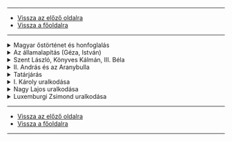 
---

- [Vissza az előző oldalra](../tortenelem.md)
- [Vissza a főoldalra](../../../../README.md)

---

<details>
    <summary>Magyar őstörténet és honfoglalás</summary>

---

## Magyar őstörténet: A kezdetektől a vándorlásig

A magyar őstörténetről rendelkezésre álló források viszonylag szűkösek, főként régészeti, nyelvi és néprajzi adatokra, valamint későbbi írott forrásokra (bizánci, arab, nyugati krónikák) támaszkodik a kutatás.

- Eredet: A legelfogadottabb elmélet szerint a magyarok ősei az Urál hegység környékéről származnak, ahol a finnugor nyelvközösség részét képezték. Az i.e. 3. évezred körül kezdődött a finnugor népek szétvándorlása, és az ugor nyelvközösségből (amelyből a magyar is származik) az i.e. 2. évezredben váltak ki a magyarok ősei.
- Vándorlás: A magyarok vándorlásuk során több földrajzi és kulturális állomáson keresztül jutottak el a Kárpát-medencébe. Ennek során kapcsolatba kerültek más népekkel, például iráni (szarmata) és török (türk) nyelvű népcsoportokkal, ami nyelvi és kulturális keveredéshez vezetett.
    - Magna Hungaria: Az Urál keleti oldalán, a Volga-Káma régióban található terület, amelyet Julianus barát a 13. században keleten rekedt magyarok lakóhelyeként azonosított.
    - Levédia: A 8. században a Don és a Dnyeper közötti területen éltek a magyarok a Kazár Birodalom fennhatósága alatt. Itt történt meg a hét törzs szövetségbe szerveződése, és valószínűleg ekkor csatlakozott hozzájuk a kabarok három törzse is.
    - Etelköz: A 9. század második felében a magyarok a Dnyeper és a Duna alsó folyása közötti területre, Etelközbe vándoroltak. Ez volt a közvetlen előzménye a Kárpát-medencei honfoglalásnak.

## A honfoglalás

A honfoglalás a magyar törzsek Kárpát-medencébe való betelepülését jelenti a 9. század végén. Nem egyetlen esemény, hanem egy több éves folyamat volt.

- Időpont: A honfoglalás általánosan elfogadott kezdő időpontja 895 körülre tehető, és a 907-es pozsonyi csatáig tartott, amely megerősítette a magyarok Kárpát-medencei jelenlétét.
- Előzmények és okok:
    - Külső nyomás: A besenyők támadásai Etelközben arra kényszerítették a magyarokat, hogy új hazát keressenek.
    - Belső lehetőségek: A Kárpát-medence kedvező természeti adottságokkal (legelők, folyók) rendelkezett, és politikailag is széttagolt volt, ami megkönnyítette az elfoglalását. A magyarok korábbi hadjárataik során már felderítették a területet.
- A honfoglalás folyamata:
    - Első hullám (895): Árpád vezetésével a magyar fősereg a Vereckei-hágón keresztül érkezett a Kárpát-medencébe, és a Felső-Tisza vidékét szállta meg.
    - Katonai események: A magyarok kihasználták a frank és morva birodalom közötti konfliktusokat, hol az egyik, hol a másik fél szövetségeseként léptek fel. A Fehér ló mondája egy krónikás hagyomány, amely a honfoglalás jogi megalapozását szimbolizálja.
    - Terjeszkedés: A honfoglalók fokozatosan terjeszkedtek a Dunántúl és a Kisalföld irányába. A helyi, főleg szláv lakosságot nem irtották ki, hanem beolvasztották, és a területeken kiépítették a gyepűrendszert a határvédelemre.
- Vezérek és törzsek: A honfoglalás kori magyar társadalom törzsi szervezetben élt. A hét törzs (Nyék, Megyer, Kürt-Gyarmat, Tarján, Jenő, Kér, Keszi) mellett a kabarok három törzse is csatlakozott hozzájuk. A törzsszövetség élén a fejedelem állt, kezdetben valószínűleg kettős fejedelemség (kende és gyula) működött, de Árpád idejében már egyeduralom jellemezte a vezetést. A legismertebb vezérek: Álmos, Árpád, Kurszán.

## A honfoglalás jelentősége

A honfoglalás a magyar történelem egyik legfontosabb eseménye, amelynek messzemenő következményei voltak:

- Végleges haza: A Kárpát-medence biztosította a magyarság számára a végleges letelepedés helyét.
- Államalapítás alapja: Megteremtette a későbbi magyar államiság politikai alapjait, amely I. István idejére fejlődött ki.
- Népességváltozás: A honfoglalók letelepedtek, fokozatosan áttértek a földművelő életmódra, és beolvasztották a Kárpát-medence korábbi lakosságát.
- Európai bekapcsolódás: A honfoglalással a magyarság aktív részesévé vált Európa történelmének és politikai életének, ami a későbbi kalandozások korához vezetett.

---

</details>

<details>
    <summary>Az államalapítás (Géza, István)</summary>

---

A magyar államalapítás nem egyetlen esemény, hanem egy hosszú folyamat volt, amelynek kulcsfigurái Géza fejedelem és fia, (Szent) István király voltak. A honfoglalás utáni évtizedekben a magyar törzsszövetség még laza és törzsi alapon szerveződött volt, a kalandozások pedig egyre kevésbé hoztak eredményt, sőt, veszélyeztették a magyarság létét. A fennmaradáshoz elengedhetetlenné vált egy nyugati típusú, keresztény állam létrehozása.
Géza fejedelem (uralkodott: 972-997) – Az előkészítő

Géza, Taksony fejedelem fia és Árpád vezér dédunokája, felismerte, hogy a magyarság jövője a keresztény Európához való csatlakozáson múlik. Uralkodása idején a kalandozások kora lezárult az 955-ös augsburgi vereség után, és a nyugati hatalmakkal való békés együttélés vált szükségessé.

- Nyugati orientáció és diplomácia:
    - 973-ban Géza követeket küldött a quedlinburgi birodalmi gyűlésre I. Ottó német-római császárhoz, ezzel jelezve a békés szándékot és a kereszténység felvétele iránti érdeklődést.
    - Ez a diplomáciai nyitás lehetővé tette nyugati térítő papok, misszionáriusok érkezését Magyarországra.
    - Fia, Vajk számára Gizella bajor hercegnő kezét kérte meg, ezzel is megerősítve a bajorokkal (és így a Német-római Birodalommal) való szövetséget és a nyugati kapcsolatokat.
- A kereszténység felvétele:
    - Géza maga is megkeresztelkedett (valószínűleg 975-ben), a keresztségben az István nevet kapta. Fia, Vajk már keresztényként született, vagy gyermekként keresztelték meg, és ő is az István nevet kapta (ezért is fordul elő egyes forrásokban, hogy Gézát is Istvánnak hívták).
    - Bár Géza hivatalosan felvette a kereszténységet, a források szerint továbbra is áldozott a pogány isteneknek is (Thietmar merseburgi püspök híres mondása: „elég gazdag vagyok ahhoz, hogy két istennek is áldozzak”). Ez a kettősség mutatja a régi hit és az új vallás közötti átmenet nehézségeit.
    - Megalapította a Pannonhalmi Bencés Apátságot (996), ami fontos központja lett a nyugati kereszténység terjesztésének és a latin írásbeliségnek. Létrejött a Veszprémi Püspökség is.
- Fejedelmi hatalom megszilárdítása: Géza megkezdte a törzsi szervezet felszámolását és a központosított fejedelmi hatalom kiépítését. Ez azonban nem volt teljes, a honfoglaló törzsek vezetői, a "nemzetségfők" (pl. Koppány) továbbra is jelentős hatalommal bírtak a saját területükön.
- Városok alapítása: Géza nevéhez köthető Esztergom és Székesfehérvár alapítása, amelyek később kulcsszerepet játszottak az államigazgatásban és az egyházszervezésben.

## I. (Szent) István király (uralkodott: 997/1000-1038) – Az államalapító

István, születési nevén Vajk, Géza fia és utóda volt. Az ő nevéhez fűződik a keresztény Magyar Királyság tényleges megalapítása és megszilárdítása.

- A hatalom megszerzése és a pogány ellenállás leverése:
    - Apja halála után, 997-ben lépett fejedelmi trónra, de az öröklési rend (primogenitúra) még nem volt egyértelmű.
    - Szembe kellett néznie a szeniorátus (a legidősebb férfi rokon örököl) elve alapján trónigénnyel fellépő Koppány somogyi törzsfővel.
    - Koppány legyőzése (997-998): István a német lovagok (Gizella hozományaként érkezett seregek) és a hűséges magyar törzsfők (pl. a Hont-Pázmány nemzetség) segítségével legyőzte Koppányt. Koppány felnégyeltetése és a testrészek országszerte történő kifüggesztése (Esztergom, Győr, Veszprém, Gyulafehérvár) egyértelmű üzenet volt a pogány restaurációt remélő törzsfőknek és a központi hatalom ellenállásának.
    - További ellenálló törzsfőket is levert, mint például az erdélyi Gyulát (anyai nagybátyját) 1003-ban, vagy a Temesközben uralkodó Ajtonyt. Ezzel az egész Kárpát-medencére kiterjesztette a központi hatalmat.

- A koronázás és a Királyság létrejötte:
    - Az ezredforduló környékén, valószínűleg 1000 karácsonyán vagy 1001. január 1-jén koronáztatta meg magát Esztergomban.
    - A koronát II. Szilveszter pápától kérte és kapta, ami a magyar állam függetlenségét és a nyugati keresztény egyházhoz való tartozását jelentette. Ezzel Magyarország szuverén államként lépett be az európai nemzetek sorába. A korona küldése egyben azt is jelezte, hogy az ország nem a Német-római Birodalom hűbérese, hanem közvetlenül a pápai fennhatóság alá tartozik – ez István okos diplomáciai lépése volt.

- Az egyházszervezet kiépítése:
    - Az államalapítás alapja a kereszténység szilárd megalapozása volt. István kiépítette az önálló magyar egyházszervezetet:
        - Létrehozott két érsekséget (Esztergom és Kalocsa) és nyolc püspökséget.
        - Kolostorokat alapított (bencések, apátságok), amelyek a kultúra, oktatás és hittérítés központjai lettek.
        - Törvényben írta elő, hogy minden tíz falu építsen templomot, és kötelezővé tette a vasárnapi misén való részvételt.

- Az államszervezet kiépítése:
    - Vármegyerendszer: Az országot vármegyékre osztotta, amelyek élére ispánokat nevezett ki. Az ispánok feladata volt a bíráskodás, az adószedés és a hadsereg vezetése. Ez a rendszer biztosította a központi hatalom kiterjesztését az egész országra.
    - Királyi birtokok: Az ország területének nagy része királyi birtokká vált, ami a királyi hatalom gazdasági alapját jelentette.
    - Törvényhozás: István két törvénykönyvet is kiadott, amelyek szabályozták az egyházi életet, a magántulajdont és a bűnözést. Ezek a törvények segítették a feudális társadalmi rend kialakulását és a közbiztonság megteremtését.
    - Külpolitika: Bár a nyugati orientáció dominált, István jó kapcsolatokat tartott fenn Bizánccal is. Visszaverte a Német-római Birodalom támadását (1030), ezzel is megerősítve az ország függetlenségét.

- Az utódlás kérdése: István a primogenitúra elve alapján fiát, Imre herceget szánta utódjául, és neki írta az Intelmeket, amelyben a keresztény uralkodás alapelveit fektette le. Imre herceg azonban fiatalon meghalt, ami súlyos trónutódlási válságot okozott István halála után.

## II. Az államalapítás jelentősége

- A magyar nép fennmaradása: Az államalapítás és a kereszténység felvétele biztosította a magyarság fennmaradását a Kárpát-medencében, és megakadályozta az asszimilációt vagy szétszóródást.
- Európai beilleszkedés: Magyarország szerves részévé vált a keresztény európai államrendszernek, felvéve annak kulturális, politikai és jogi vívmányait.
- Új társadalmi rend: A törzsi társadalom helyett egy feudális jellegű államszervezet jött létre, amely a királyi hatalmon és az egyházon alapult.
- Kulturális fejlődés: A kereszténység elterjedése és az egyházszervezet kiépülése fellendítette az írásbeliséget, az oktatást és az építészetet.

Géza és István munkája alapozta meg a középkori Magyar Királyság ezeréves történetét, és a magyar nemzeti identitás egyik legfontosabb sarokköve lett.

---

</details>

<details>
    <summary>Szent László, Könyves Kálmán, III. Béla</summary>

---

A Szent István által alapított keresztény magyar állam a 11-12. században olyan nagy formátumú uralkodóknak köszönhetően szilárdult meg és vált regionális nagyhatalommá, mint Szent László, Könyves Kálmán és III. Béla. Mindannyian jelentős mértékben hozzájárultak az ország belső rendjének megerősítéséhez, az egyház megszervezéséhez és a külpolitikai befolyás kiterjesztéséhez.

## I. (Szent) László (uralkodott: 1077-1095) – A lovagkirály

Szent László, I. Béla király fia, a magyar történelem egyik legkiemelkedőbb alakja. Uralkodása a belső rend és a stabilitás időszaka volt, melyben Magyarország megerősödött és fontos szereplővé vált a közép-európai térségben.

- Trónra lépése és a belső rend megszilárdítása:
    - Hosszú trónviszályt követően, melyet unokatestvére, Salamon király ellen vívott, 1077-ben lépett trónra.
    - Uralkodása alatt sikerült felszámolni a belviszályokat és stabilizálni az országot, helyreállítva a központi hatalmat.
    - Törvényhozás: László szigorú törvényeket hozott, melyek célja a rend fenntartása és a magántulajdon védelme volt. A hírhedt rendelkezése, miszerint már egy tyúk ellopásáért is halál járt, mutatja a korabeli súlyos bűnözés elleni drasztikus fellépést. Ezen törvények a kóborlókat is igyekeztek letelepíteni és a keresztény életmódra kényszeríteni.
    - Egyházpolitika: Erősítette az egyház szerepét, számos kolostort alapított, és az 1092-es szabolcsi zsinaton fontos egyházi és világi rendeleteket hoztak, például a templomba járás kötelezettségéről és a pogány szokások visszaszorításáról. Az ő idejében történt Szent István, Szent Imre és Szent Gellért szentté avatása (1083), ami az államalapítás és a kereszténység elfogadásának fontosságát hangsúlyozta.
- Külpolitika és terjeszkedés:
    - Sikeresen verte vissza a nomád kunok és besenyők támadásait az ország határainál.
    - Kiemelkedő külpolitikai sikere volt Horvátország megszerzése 1091-ben. Ezzel Magyarország kijutott az Adriai-tengerre, ami nagyban növelte gazdasági és stratégiai jelentőségét. Horvátország perszonálunióba került Magyarországgal, és a magyar királyok azóta is viselik Horvátország királyának címét.
    - Aktívan részt vett az invesztitúraharcban, VII. Gergely pápa támogatójaként lépett fel a német-római császárral szemben, ezzel is erősítve a magyar állam függetlenségét.
- Lovagkirályi imázs: A krónikák és a népmesék egyaránt a lovagi erények megtestesítőjeként ábrázolják Lászlót: igazságos, bátor és istenfélő uralkodó volt. Kultusza a későbbi évszázadokban is rendkívül erős maradt.

## I. (Könyves) Kálmán (uralkodott: 1095-1116) – A tudós király

Szent László unokaöccse, Könyves Kálmán nevéhez fűződik a középkori Magyarország további konszolidációja és terjeszkedése. Jelzőjét szokatlanul nagy műveltségéről kapta, ami abban a korban ritkaságnak számított a koronás fők között.

- Trónra lépése és a belpolitika:
    - László halála után, annak akarata ellenére, hogy Álmos herceg kövesse a trónon, Kálmán lett a király. Uralkodását végigkísérte a testvérével, Álmossal folytatott hatalmi harc. Kálmán többször is megbocsátott Álmosnak, végül azonban fiával, Bélával együtt megvakíttatta őket, hogy alkalmatlanná tegye őket az uralkodásra. Ez a kegyetlen lépés a trónutódlás biztosítását szolgálta.
    - Törvényhozás: Kálmán törvényei enyhébbek voltak Lászlóénál, ami arra utal, hogy a belső rend szilárdabbá vált. A leghíresebb és leggyakrabban idézett törvénye a "Boszorkányok pedig nincsenek" mondat, ami a babonás hiedelmekkel szembeni racionálisabb álláspontot tükrözi, bár a modern történetírás árnyaltabban ítéli meg ezt a rendelkezést. Enyhítette a lopás büntetéseit is. Fontos volt számára a magántulajdon védelme és a vándorlás korlátozása.
    - A királyi udvar jelentősége megnőtt, a latin nyelvű írásbeliség terjedt.
- Külpolitika és terjeszkedés:
    - Horvátország és Dalmácia megszerzése: Kálmán uralkodása alatt fejeződött be Horvátország teljes annektálása, és a tengerparti dalmát városok (pl. Zára, Spalato, Trogir) is a magyar koronához kerültek. Ezzel a Magyar Királyság a közép-európai régió egyik vezető tengeri hatalma lett.
    - Keresztes hadjáratok: Kálmán alatt vonult át az első keresztes hadjárat serege Magyarországon. Bölcsen kezelte a helyzetet, biztosította az átvonulást, de határozottan fellépett a fosztogató keresztesek ellen, megakadályozva ezzel a nagyobb károkat.
    - Külpolitikai kapcsolatokat épített ki Bizánccal, házassági szövetség révén (László lányát, Piroskát férjhez adta II. Ióannész bizánci császárhoz, Kálmán idején).
    - Keleten Halics ellen vezetett hadjáratokat.

## III. Béla (uralkodott: 1172-1196) – A bizánci udvarból hazatért reformátor

III. Béla uralkodása a középkori Magyar Királyság virágkorának tekinthető. Bizánci neveltetésének köszönhetően modernizációs törekvések jellemezték uralkodását, és az ország európai nagyhatalommá emelkedett.

- Trónra lépése és a belpolitika:
    - II. Géza király fia volt. Hosszú éveket töltött Bizáncban, ahol az uralkodó, I. Manuél bizánci császár utódjaként is szóba került. Ez a bizánci neveltetés mély nyomot hagyott benne, és modern államszervezési elveket hozott haza.
    - Hazatérése és trónra lépése után meg kellett küzdenie az ellenálló főurakkal, különösen anyjával, Eufrozinával és öccsével, Géza herceggel.
    - Államszervezeti reformok:
        - Létrehozta a királyi kancelláriát, ami az írásbeliség és a központi ügyintézés központja lett. Ennek köszönhetően megnőtt a kiadott oklevelek száma, és pontosabb képet kapunk a korabeli viszonyokról (pl. a királyi jövedelmekről szóló összeírás, ami a korabeli Európa egyik legpontosabb adata).
        - Fejlesztette a regálé jövedelmeket (királyi jogon szedett jövedelmek: bányabér, vám, pénzverési haszon, sójövedelem stb.), ami jelentősen növelte a királyi bevételeket, és európai szinten is az egyik leggazdagabb uralkodóvá tette.
        - Támogatta a városfejlődést és az idegen (német, vallon) telepesek betelepülését, akik adókat fizettek és hozzájárultak a gazdaság fellendüléséhez.
        - Uralkodása alatt keletkezett az első összefüggő magyar nyelvemlék, a Halotti beszéd és könyörgés, ami az írásbeliség fejlődését mutatja. Feltehetően ekkor készült a Gesta Hungarorum is Anonymus tollából.
    - Egyházpolitika: Támogatta az egyházat, kolostorokat alapított (főleg ciszterci rendiekét), és Szent László szentté avatásának kezdeményezője volt 1192-ben.
- Külpolitika és terjeszkedés:
    - Balkáni terjeszkedés: Kiterjesztette befolyását a Balkánra, elfoglalta Boszniát és Szerbiát, sőt, rövid időre Halicsot is. Ezáltal a Magyar Királyság valóban regionális nagyhatalommá vált.
    - Bizánci kapcsolatok: Kezdetben szoros kapcsolatot ápolt a Bizánci Birodalommal (hiszen ott nevelkedett), de I. Manuél halála után függetlenedett Bizánctól, és aktív, hódító politikát folytatott dél felé.
    - Házassági politikája: Házasságai (első felesége Châtillon Anna, második felesége Capet Margit, VII. Lajos francia király lánya) révén megerősítette a nyugati, különösen a francia kapcsolatokat.
    - Felkészült a harmadik keresztes hadjáratra, de halála megakadályozta ebben, így ezt a feladatot fiára, András hercegre hagyta.
- Uralkodásának eredménye: III. Béla idején a magyar állam virágzott gazdaságilag és politikailag is, és méltó helyet foglalt el a korabeli Európában.

Ezek az uralkodók, bár eltérő személyiséggel és módszerekkel, mindannyian kulcsszerepet játszottak abban, hogy a fiatal magyar állam szilárd alapokra helyezze magát, és felkészüljön a további fejlődésre.

---

</details>

<details>
    <summary>II. András és az Aranybulla</summary>

---

II. András uralkodása (1205-1235) a magyar történelem egyik legvitatottabb és leginkább átalakuló korszaka, melynek kiemelkedő eseménye az Aranybulla kiadása volt. III. Béla gazdag és erős államát örökölte, de politikája jelentős változásokat hozott, melyek hosszú távon formálták a magyar társadalmat és államszervezetet.

## II. András (uralkodott: 1205-1235) – A "Jeruzsálemi" király

II. András III. Béla másodszülött fia volt, aki testvérével, Imrével szemben már hercegként is a hatalomra tört. Uralkodását jellemzi a nagyvonalú birtokadományozás, a külföldi (főként német és meráni) befolyás megnövekedése, valamint a kincstár folyamatosan romló helyzete.

- Uralkodói felfogása és gazdaságpolitikája:
    - András nevéhez fűződik az „új intézmények” (novae institutiones) politikája. Ez a királyi birtokok nagymértékű adományozását jelentette, nemcsak a főpapoknak és főuraknak, hanem a királyi szervienseknek (középnemesség) is. Célja az volt, hogy a királyi jövedelmeket ne a földbirtokból, hanem a regálé jövedelmekből (vámok, bányabér, pénzverési haszon, sómonopólium stb.) szedje be.
    - Ez a politika azonban visszájára sült el. A hatalmas birtokadományok miatt csökkent a királyi földvagyon, a regálé jövedelmeket pedig gyakran bérbe adta idegeneknek (pl. zsidóknak és izmaelitáknak), akik nem a királyi, hanem a saját érdekeik szerint működtették azokat, ami további elégedetlenséget szült.
    - A birtokadományozás főként külföldi kedvezményezettek javára történt, különösen első felesége, Meráni Gertrúd rokonai és kísérete részesültek benne. Ez a "német uralom" érzése fokozta a hazai főurak és a nemesség ellenállását.
- Belpolitikai válságok és a királynégyilkos merénylet:
    - A gazdasági és politikai elégedetlenség hamar súlyos válsághoz vezetett. A királyné, Gertrúd hatalmas befolyása, a külföldiek előretörése és a "szolgák szolgáinak" (azaz a királyi szerviensek) kiváltságainak csorbítása egyre nagyobb ellenállást váltott ki.
    - A feszültség 1213-ban a pilisi merényletben csúcsosodott ki, ahol Gertrúdot magyar főurak meggyilkolták. Ez az esemény mélyen belevésődött a magyar emlékezetbe (Bánk bán története).
- Külpolitika:
    - András komolyan vette apja, III. Béla keresztes hadjáratra vonatkozó fogadalmát. 1217-ben ő maga is elindult az ötödik keresztes hadjáratra a Szentföldre (innen ered a "Jeruzsálemi" mellékneve), ami hatalmas költségekkel járt és nem hozott számottevő eredményt.
    - A hadjárat további kimerítette az ország kincstárát, és távolléte alatt a belpolitikai feszültségek tovább éleződtek.
    - Balkáni terjeszkedési politikát folytatott, a Halics feletti befolyásért többször is harcolt.

## Az Aranybulla (1222)

Az Aranybulla II. András uralkodásának egyik legfontosabb dokumentuma, melyet a belső politikai és gazdasági válság, valamint a nemesség növekvő elégedetlensége miatt volt kénytelen kiadni.

- Kiadásának oka és körülményei:
    - Időpont: 1222. április 24-én adták ki Székesfehérváron, Szent György napján.
    - A királyi szerviensek (a nemesség magja) és a főurak is elégedetlenek voltak a király politikájával. A szerviensek, akik a királyt szolgálták katonai és egyéb módon, nehezményezték, hogy a birtokadományozásokkal a királyi földek és jövedelmek csökkennek, ami az ő megélhetésüket is fenyegette. Emellett a külföldiek előretörése és a visszaélések is zavarták őket.
    - A korábbi történeti felfogás szerint egy "palotaforradalom" vagy erős kényszer hatására adta ki a király, de a legújabb kutatások árnyaltabb képet festenek: valószínűleg II. András maga is felismerte a reformok szükségességét a központi hatalom fenntartása érdekében, és kompromisszumra törekedett a nemességgel.

- Fontosabb rendelkezései: Az Aranybulla 31 cikkelyből állt, és számos, a magyar jogfejlődés szempontjából alapvető jelentőségű pontot tartalmazott:
    - A nemesi jogok megerősítése:
        - Adómentesség: A nemesek nem fizetnek adót. Ez az adómentesség évszázadokra a nemesi kiváltságok alapja lett.
        - Személyes szabadság: A nemesek személyükben és vagyonukban szabadok, csak törvényes bírói ítélettel lehet őket letartóztatni vagy vagyonukat elkobozni.
        - Öröklési jog: A nemesek birtokai fiágon öröklődnek. Ha nincs fiúörökös, a birtok a leányági rokonokra vagy a nemzetségre száll, de végső soron a királyra (háramlási jog).
        - Kötelesség a hadviselésben: A nemesek csak az ország védelmében kötelesek hadba vonulni, a királyi hadjáratokban (külföldön) csak saját költségükön. A banderiumok (saját csapatok) élén történő hadba vonulás alapja.
    - A királyi hatalom korlátozása:
        - Birtokadományozás korlátozása: A király nem adományozhatja el a királyi birtokokat a mértéktelenül. (Bár ez a pont a gyakorlatban nem volt mindig hatékony.)
        - Idegenek hivatalviselésének tiltása: Tilos idegeneknek birtokot szerezni és méltóságot viselni az országban. Ez a meráni befolyás visszaszorítását célozta.
        - Egy hivatal viselésének korlátozása: Senki sem viselhet több méltóságot egyszerre.
            A nádor szerepének megerősítése: A nádor a királyi jogszolgáltatás fő képviselője, ítélkezési jogköre kiterjedt.
    - Az ellenállási záradék (ius resistendi): Ez a legkiemelkedőbb és legvitatottabb pontja az Aranybullának. Kimondta, hogy ha a király vagy utódai megszegik az Aranybullában foglaltakat, a nemeseknek joguk van ellenállni és szembeszállni a királlyal a hűtlenség bűnének elkövetése nélkül. Ez példátlan volt a korabeli Európában, és a rendi alkotmányosság egyik alappillére lett. (Ezt a záradékot az 1687-es pozsonyi országgyűlésen, a Habsburg-uralom megszilárdulásakor törölték el.)

- Jelentősége és hatása:
    - A rendi állam alapja: Az Aranybulla lefektette a magyar rendi társadalom és a rendi alkotmányosság alapjait. A nemesség jogai és kiváltságai törvénybe rögzültek, és ez a dokumentum lett a rendi jogok védelmének hivatkozási alapja évszázadokon át.
    - A királyi hatalom korlátozása: Első alkalommal korlátozták írásban a királyi hatalmat. Bár András nem mindig tartotta be, és később meg is újította, de a jogi alapja megvolt a királyi önkény visszaszorításának.
    - A nemesség differenciálódása: Az Aranybulla a királyi szervienseket – akik a királyi birtokokon éltek és közvetlenül a király szolgálatában álltak – emelte ki, és jogilag azonosította őket a főnemességgel. Ezzel megszületett a "nemesség", mint egységes jogállású réteg, amely később a köznemesség és a főnemesség elkülönüléséhez vezetett.
    - Európai összehasonlítás: Gyakran hasonlítják az angol Magna Chartához (1215), bár az Aranybulla helyzete eltérő volt. A Magna Charta szélesebb társadalmi rétegek érdekeit is védte, míg az Aranybulla alapvetően a nemesség kiváltságait rögzítette. Azonban mindkettő a királyi hatalom korlátozásának és a rendi jogok biztosításának fontos lépcsőfoka volt.
    - Utóélete: Az Aranybullát többször megújították (pl. IV. Béla 1267-ben, I. Nagy Lajos 1351-ben, amikor az ősiség törvényét is beiktatták), és az a magyar jogrendszer, valamint a történeti alkotmány szerves részévé vált egészen a modern korig.

II. András uralkodása, a sok kritika ellenére, alapvetően átformálta a magyar államot. Az Aranybulla egy olyan dokumentum, amely a korábbi királyi hatalomra épülő rendszer helyett egy rendi állam alapjait teremtette meg, amelyben a nemesség egyre nagyobb szerepet kapott a politikában és a jogban. Ezzel egy új korszak kezdődött a középkori Magyar Királyság történetében.

---

</details>

<details>
    <summary>Tatárjárás</summary>

---

A tatárjárás (pontosabban: mongol hódítás) Magyarország történetének egyik legsúlyosabb tragédiája volt, amely 1241-1242-ben pusztított az országban. Jelentős emberveszteséggel járt, hatalmas anyagi károkat okozott, és alapjaiban változtatta meg az ország fejlődésének irányát.

## Előzmények és a tatár veszély

A tatárjárás idején IV. Béla (II. András fia) ült a magyar trónon (uralkodott: 1235-1270). Béla apja, II. András politikájával (birtokadományozások) szembefordulva, a királyi hatalom megerősítésére törekedett, visszavette az eladományozott birtokokat, amivel maga ellen fordította a nemességet és a főurakat.

A mongol birodalom a 13. század elején alakult ki Dzsingisz kán vezetésével, és hatalmas területeket hódított meg Ázsiában. Dzsingisz kán halála után a birodalom utódai folytatták a terjeszkedést. A nyugati hadjárat főparancsnoka Batu kán volt, Dzsingisz kán unokája.

- Julianus barát jelentései: A tatár veszélyről már az 1230-as években érkeztek hírek Magyarországra Julianus barát missziós útjai révén. Ő találkozott a keleten maradt magyarokkal (Magna Hungaria), és tőlük értesült a mongolok pusztító erejéről és nyugat felé tartó előrenyomulásukról.
- A kunok befogadása (1239): Kötöny kun fejedelem vezetésével nagy tömegű kun népesség kért bebocsátást Magyarországra a mongolok elől menekülve. IV. Béla befogadta őket, abban reménykedve, hogy harcosaikkal megerősítheti a királyi haderőt. Azonban a nomád kunok és a letelepült magyar lakosság között feszültség alakult ki a legelők és a termények miatt. Ez az ellentét a tatárjárás idején kulcsszerepet játszott.
- Felkészületlenség: Bár a király tudott a veszélyről, az ország felkészültsége elégtelen volt.
    - A birtokvisszavételi politika miatt a nemesség és a főurak elégedetlenek voltak, és vonakodtak segíteni a királynak.
    - A végvárak kiépítése elmaradt, az ország védelme gyenge lábakon állt.
    - A Kunok iránti bizalmatlanság (és az a hamis vád, hogy a mongolok kémjei) súlyos következményekkel járt.

## A tatárjárás eseményei (1241-1242)

A mongol hadjárat Magyarország ellen egy jól kidolgozott, több irányú támadás volt.

- 1241. március: Batu kán főereje a Vereckei-hágón keresztül tört be az országba, a Kadan vezette másik sereg Erdélyen keresztül nyomult előre, a harmadik sereg pedig Lengyelország felől (itt a liegnitzi csatában győztek a lengyel-német sereg felett).
- Kötöny meggyilkolása: A tatárok betörésének hírére Pesten felbőszült tömeg meggyilkolta Kötöny kun fejedelmet és kíséretét, ami a kunok kivonulásához vezetett az országból. Ezzel IV. Béla egy fontos harcos erőtől esett el, és a kunok kivonulása pusztítással járt az ország déli részein.
- Muhi csata (1241. április 11.):
    - A döntő összecsapásra a Sajó folyó melletti Muhi pusztán került sor. A magyar sereg rendezetlen volt, a király és a főurak közötti feszültség érezhető volt.
    - A tatárok színlelt visszavonulással tőrbe csalták a magyarokat, majd éjjel átkeltek a Sajón és bekerítették a magyar tábort.
    - A magyar sereg, a király és öccse, Kálmán herceg vezetésével, súlyos vereséget szenvedett. Kálmán herceg halálos sebet kapott, és a sereg nagy része odaveszett. IV. Béla alig tudott elmenekülni a csatából.
- A pusztítás: A muhi vereség után a tatárok szinte akadálytalanul pusztították az országot. Falvakat, városokat égettek fel, a lakosságot lemészárolták vagy elhurcolták. A Dunántúlra is átkeltek a befagyott Dunán, és egészen Horvátországig üldözték IV. Bélát. A déli, Alföldi és erdélyi területek szenvedték el a legnagyobb károkat.
- A tatárok visszavonulása (1242 tavasz): A mongolok váratlanul, 1242 tavaszán kivonultak az országból. Ennek legelfogadottabb oka Ögödej nagykán halála volt, ami miatt Batu kánnak vissza kellett térnie Mongóliába a kánválasztásra. Emellett a magyarok ellenállása, a hideg és csapadékos tél, valamint a sztyeppei lovak számára kedvezőtlen, mocsaras viszonyok is szerepet játszhattak a döntésben.

## A tatárjárás következményei

A tatárjárás katasztrofális hatással volt Magyarországra, de egyúttal a megújulás és megerősödés katalizátora is lett.

- Nagyfokú demográfiai és anyagi pusztulás:
    - Emberveszteség: Az ország lakosságának 20-50%-a elpusztult vagy elhurcolták. Ez a középkori Európa egyik legnagyobb demográfiai katasztrófája volt.
    - Gazdasági pusztítás: Felégetett falvak, lerombolt városok, elpusztított termőföldek, eltűnt állatállomány jellemezte az országot. A gazdaság hosszú időre megbénult.
- IV. Béla politikájának megváltozása – a "második honalapító":
    - A király felismerte, hogy a központi hatalom kizárólagos erősítése helyett a társadalmi rétegek (nemesség, egyház, városok) támogatására is szüksége van.
    - Várhálózat kiépítése: A legfontosabb tanulság a kővárak hiánya volt. Béla hatalmas erőfeszítéseket tett a várak építésére. Ennek ösztönzésére a kővárat építő nemeseknek és egyházi intézményeknek birtokokat adományozott, vagy engedélyezte számukra az adományok megtartását.
    - Német és egyéb hospesek (vendégtelepesek) betelepítése: Az emberveszteség pótlására és a gazdaság fellendítésére IV. Béla nagy számban hívott be külföldi telepeseket (főleg németeket), akik kiváltságokat kaptak. Ez hozzájárult az ország etnikai és kulturális sokszínűségéhez.
    - Városfejlődés ösztönzése: Számos települést emelt városi rangra, és a városoknak falépítési jogot, valamint szélesebb jogi és gazdasági kiváltságokat adott. A városok a védelem, a kereskedelem és a királyi jövedelmek fontos központjai lettek.
    - Békülés a nemességgel: Felhagyott a birtokvisszavételi politikával, sőt, új adományokkal is igyekezett maga mellé állítani a bárókat és a nemességet.
    - Megyei önkormányzat erősödése: A nemesség a vármegyei önkormányzatokban egyre nagyobb szerepet kapott, a szolgabírák megválasztása által. Ez a rendi államfejlődés újabb lépcsőfoka volt.
- Külpolitika: Béla a tatárjárás után is felkészült egy esetleges újabb támadásra, és ennek jegyében igyekezett európai szövetségeseket szerezni. Házassági politikájával is erősítette a dinasztikus kapcsolatokat.

A tatárjárás súlyos trauma volt, de IV. Béla rendkívüli erőfeszítéseinek köszönhetően az ország újjáépült, megerősödött, és a feudális államszervezet új alapokra került. Ezért is nevezik IV. Bélát a "második honalapítónak". Az Aranybulla és a tatárjárás együttesen formálták meg a középkori Magyar Királyság karakterét.

---

</details>

<details>
    <summary>I. Károly uralkodása</summary>

---

I. Károly (Károly Róbert) uralkodása (1308-1342) az Árpád-ház kihalása (1301) utáni anarchikus, ún. interregnum időszakát zárta le, és egy új, virágzó korszakot nyitott a Magyar Királyság történetében. Károly Róbert alapozta meg az Anjou-ház uralmát Magyarországon, és az ő gazdasági, politikai reformjainak köszönhetően az ország Közép-Kelet-Európa egyik vezető hatalmává vált.

## Az Anjou-ház trónra jutása és a konszolidáció (1301-1321)

Az Árpád-ház kihalása után súlyos trónviszályok és belháborúk robbantak ki. Az országot nagyrészt hatalmas, önállósodott tartományurak, ún. oligarchák vagy "kiskirályok" uralták (pl. Csák Máté, Aba Amadé, Kán László, Subicsok), akik a királyi hatalmat meggyengítették.

- Trónigénye és a küzdelem a hatalomért: Károly Róbert anyai ágon volt az Árpád-ház leszármazottja (V. István dédunokája). Már 1300-ban megérkezett Magyarországra, de a trónért vívott harc hosszú és nehéz volt. Többször is megkoronázták, de a koronázás szabályai (Székesfehérvár, Szent Korona, esztergomi érsek általi koronázás) csak 1310-re teljesültek, amikor érvényesen és törvényesen is Magyarország királyává koronázták.
- A tartományurak legyőzése: Károly Róbert uralkodásának első évtizede a tartományurak elleni harccal telt. Katonai erővel (banderiális hadsereg – lásd később) és ügyes diplomáciával, a hozzá hű nemesség és a megerősödni vágyó városok támogatásával fokozatosan megtörte az oligarchák hatalmát.
    - A legfontosabb győzelmek egyike az 1312-es rozgonyi csata, ahol az Aba Amadé vezette sereget győzte le, Kassai polgárok segítségével.
    - A legnagyobb ellenfele, Csák Máté "csak" a halála (1321) után váltotta ki a teljes konszolidációt, de már előtte is jelentősen visszaszorult a befolyása.
- Központosított hatalom kiépítése: A tartományurak leverése után Károly Róbert kiépítette a központosított királyi hatalmat.
    - A régi, lázadó főnemesség helyére új arisztokráciát emelt, akik hűségesen szolgálták őt (pl. Lackfiak, Garaiak, Nekcseiek, Szécsényiek). Ezek a családok honorbirtokokat kaptak, azaz hivatalként használták a királyi birtokokat és jövedelmeket, de ezeket a király visszavehette, ha a tisztség megszűnt.
    - A királyi várakat visszavette és megbízható familiárisaira bízta, akik személyesen is a királyhoz kötődtek.

## Gazdasági reformok – Az ország talpra állítása

Károly Róbert felismerte, hogy egy erős királyi hatalom alapja a stabil és virágzó gazdaság. Tárnokmestere, Nekcsei Demeter segítségével dolgozta ki és vezette be gazdasági reformjait, amelyek alapjaiban változtatták meg az ország pénzügyeit.

- Regálé jövedelmek:
    - Bányaregálé és urbura: A középkori Magyarország a világ aranytermelésének mintegy harmadát, Európa ezüsttermelésének jelentős részét adta. Károly Róbert ösztönözte a bányászatot. A földesurak, akiknek birtokán bányát nyitottak, a kitermelt nemesfém után járó bányabér (urbura) egyharmadát megtarthatták maguknak, így érdekeltté váltak a bányanyitásban. A fennmaradó rész a királyi kincstárt illette.
    - Kincstári monopólium a nemesfémekre: A királyi kincstár monopóliumot gyakorolt a nemesfémek felvásárlására és kivitelére. A bányászoknak a kitermelt aranyat és ezüstöt a királyi kamaráknál (pénzverdéknél) kellett leadniuk, és ezüstpénzt kaptak érte.
    - Értékálló pénz bevezetése – a forint: A pénzrontás helyett (ami korábban a kamara haszna volt) Károly Róbert értékálló aranypénzt, a forintot (florenus) vezette be 1325-ben. Ez a firenzei aranyforintra alapult, és gyorsan elfogadott fizetőeszközzé vált Európában, stabilizálva a magyar gazdaságot. A váltópénz az ezüst dénár maradt.
    - Kamarahaszna helyetti kapuadó: A pénzrontásból kieső jövedelem pótlására bevezette az első országos jobbágyadót, a kapuadót (1336). Ezt minden olyan jobbágytelek után kellett fizetni, amelynek kapuján egy szénával megrakott szekér befért. Ez új, stabil bevételi forrást biztosított a királynak.
    - Harmincadvám: A külkereskedelmi forgalmat vámolta meg. A harmincadvám az áru értékének 3,33%-a volt, és a határátkelőhelyeken szedték be. Ezzel nemcsak bevételre tett szert, hanem ellenőrizni is tudta a forgalmat.
- Városfejlődés és kereskedelem: Támogatta a városok fejlődését, amelyek gazdasági központokká váltak. Az egységes, értékálló pénz és a biztonságosabb belső rend ösztönözte a kereskedelmet.

## Külpolitika – Regionális nagyhatalmi státusz

Károly Róbert aktív és sikeres külpolitikát folytatott, amelynek célja a Magyar Királyság nemzetközi tekintélyének helyreállítása és befolyásának növelése volt.

- Dinasztikus politika: Házasságaival (első felesége Mária, a lengyel király lánya, második felesége Erzsébet, a lengyel király unokahúga) és gyermekeinek házasságaival szövetségi rendszert épített ki.
- Visegrádi királytalálkozó (1335): Ez a találkozó III. Kázmér lengyel királlyal és Luxemburgi János cseh királlyal Közép-Európa egyik legfontosabb diplomáciai eseménye volt. Célja a bécsi árumegállító jog (amely hátrányosan érintette a magyar és cseh kereskedőket) megkerülése volt, új kereskedelmi útvonalak kijelölésével (pl. Krakkó-Buda-Bécs helyett Krakkó-Kassa-Buda). Ezen kívül megállapodás született a lengyel trónöröklésről is: Kázmér gyermektelensége esetén Károly Róbert fia, Lajos örökli a lengyel trónt. Ez a megállapodás alapozta meg a későbbi magyar-lengyel perszonáluniókat.
- Nápolyi örökösödés: Rendezte a nápolyi Anjou-házzal való örökösödési vitát. Kisebbik fiát, András herceget eljegyezte Johanna nápolyi királynővel, a nápolyi trón örökösével. Ez a lépés jelentős befolyást biztosított Magyarországnak Itáliában, bár később, Nagy Lajos idején súlyos konfliktusokhoz vezetett.
- Balkáni politika: Megerősítette a magyar befolyást a Balkánon, és sikeresen harcolt a délvidéki tartományurak ellen.
- Lovagi kultúra: A bizánci udvarból hazatérve, Károly Róbert modern lovagi udvart tartott fenn Visegrádon, ami kulturális központtá vált. Az udvari életet a lovagi ideálok és a lovagi tornák jellemezték.

## Zách Felicián merénylete (1330)

Károly Róbert uralma nem volt teljesen zökkenőmentes. A tartományurak egykori hívei és a régi nemesség egy része nehezen fogadta el a központi hatalom erősödését. Ennek egyik drámai megnyilvánulása volt Zách Felicián sikertelen merénylete a királyi család ellen Visegrádon. Bár a merénylet kudarcot vallott, és a királyi család sértetlen maradt (a királynő enyhébb sebesülést szenvedett), a megtorlás kegyetlen volt: Zách Felicián családját harmadíziglen kiirtották. Ez a példát statuáló büntetés is jól mutatja, hogy Károly Róbert milyen eltökélten szilárdította meg a királyi hatalmat.

## Összegzés

I. Károly (Károly Róbert) uralkodása egy új korszak kezdetét jelentette a magyar történelemben. A hosszú interregnum és az anarchia után ő teremtette meg a szilárd központi hatalmat, konszolidálta az ország gazdaságát, és aktív külpolitikájával regionális nagyhatalommá emelte Magyarországot. Az általa bevezetett gazdasági reformok és az erős királyi hatalom képezték az alapját fia, I. (Nagy) Lajos későbbi hódításainak és a középkori Magyar Királyság virágkorának.

---

</details>

<details>
    <summary>Nagy Lajos uralkodása</summary>

---

I. (Nagy) Lajos uralkodása (1342-1382) Károly Róbert fia és utóda volt, és apja reformjaira építve a középkori Magyar Királyság történetének talán legfényesebb korszakát jelentette. Lajos alatt Magyarország valóban regionális nagyhatalommá vált, kiterjedt befolyással és stabil belső renddel.

## A lovagkirály és az örökölt stabil alapok

Lajos 16 évesen, 1342-ben lépett trónra. Apjától, Károly Róberttől egy konszolidált, gazdaságilag virágzó országot örökölt, amelynek központi hatalma erős volt, és a tartományurak már nem jelentettek veszélyt. Lajos is rendkívül erős és határozott uralkodó volt, akit kortársai "lovagkirálynak" neveztek.

- Belpolitika:
    - Az 1351. évi törvények: Lajos 1351-ben országgyűlést hívott össze, ahol megerősítette és kiegészítette az Aranybullát. A legfontosabb rendelkezések:
        - Ősiség törvénye (aviticitas): Kimondta, hogy a nemesi birtokokat nem lehet eladni, elajándékozni vagy elzálogosítani. A birtok fiágon öröklődik, és ha a család fiága kihal, a birtok visszaszáll a nemzetségre, végső esetben a királyra (háramlási jog). Ez a törvény a nemesi nagybirtokok széttöredezését hivatott megakadályozni, és hosszú távon konzerválta a nemesi birtokrendszert. Bár biztosította a nemesi vagyon védelmét, hátráltatta a tőkés fejlődést és a birtokok korszerűsítését.
        - Kilenced törvénye (nona): Kötelezővé tette minden jobbágy számára, hogy terménye kilencedik tizedrészét (azaz a kilencedét) fizesse a földesurának. Ez a rendelkezés az uralkodó érdeke volt, mivel így a jobbágyok nem költözhettek el a földesurak közül olyanhoz, aki nem szedett kilencedet, ami által az adózók száma stabilizálódott. Ez is hozzájárult a királyi jövedelmek stabilitásához.
        - "Egy és ugyanazon szabadság": Ez a rendelkezés kimondta, hogy minden nemes az országban "egy és ugyanazon szabadságot" élvez. Ez a nemesi jogok egységesítését jelentette, függetlenül attól, hogy valaki főnemes vagy köznemes volt, és ezzel a rendi állam fejlődését szolgálta.
    - Királyi udvar és kultúra: Lajos udvara európai hírű kulturális központ volt, különösen Visegrádon. Jelentős volt a lovagi kultúra, a művészetek és a krónikaírás (pl. Képes Krónika) támogatása.
    - Pécsi Egyetem alapítása (1367): Lajos nevéhez fűződik az első magyarországi egyetem alapítása Pécsett, ami a szellemi élet fellendülését és a képzett réteg biztosítását szolgálta az államigazgatás számára.

## Külpolitika – A "három tenger ura"

Nagy Lajos uralkodását a rendkívül aktív és sikeres külpolitika jellemezte, melynek során Magyarország jelentős területeket vont befolyása alá, és kiterjesztette hatalmát a "három tengerig" (Balti-tenger, Adriai-tenger, Fekete-tenger).

- Nápolyi hadjáratok:
    - Lajos öccse, András herceg Johanna nápolyi királynő férje volt, akit 1345-ben Aversában meggyilkoltak. Lajos ezt bosszúhadjáratok okául használta fel, hogy érvényesítse trónigényét a Nápolyi Királyságra.
    - Két nagy hadjáratot is vezetett (1347-1348 és 1350-1352), amelyek során ideiglenesen el is foglalta Nápolyt. Bár tartósan nem tudta megtartani, a hadjáratok hatalmas költségei ellenére is jelentős presztízst és katonai tapasztalatokat hoztak.
- Balkáni politika és hűbéres államok:
    - Sikeresen terjesztette ki befolyását a Balkánon. A korábban laza hűbéri viszonyban lévő területeket (pl. Bosznia, Szerbia, Havasalföld, Moldva) szorosabb függésbe vonta.
    - Keresztény (katolikus) hitre próbálta téríteni a helyi, főleg ortodox lakosságot, ami gyakran feszültségekhez vezetett.
- Velence elleni háborúk:
    - Lajos Velencével háborúzott Dalmácia birtoklásáért. A zárai béke (1358) eredményeként Velence lemondott a dalmát városokról, így Dalmácia és a tengerparti városok (pl. Zára, Split, Trogir) végleg a magyar koronához kerültek. Ezzel Magyarország kiterjedt az Adriai-tengerig.
- Lengyel perszonálunió:
    - Az 1335-ös visegrádi királytalálkozón kötött egyezmény alapján, amikor III. Kázmér lengyel király 1370-ben fiú utód nélkül halt meg, Lajos örökölte a lengyel trónt. Ezzel létrejött a magyar-lengyel perszonálunió, ami a "három tenger" (Fekete-tenger, Adriai-tenger, Balti-tenger) urává tette Lajost, és a Magyar Királyságot Európa egyik legnagyobb és legbefolyásosabb államává. (Bár a lengyelek, különösen az ősiség törvénye miatt, nem mindig emlékeznek rá pozitívan.)
- Litvánia elleni hadjáratok: A lengyel trón megszerzésével és a Litvánia elleni hadjáratokkal a Balti-tenger felé is kiterjesztette befolyását.

## Az uralkodás vége és a trónutódlás kérdése

Nagy Lajos hosszan és dicsőségesen uralkodott. Azonban férfiörökös nélkül halt meg 1382-ben. Hosszú és sikeres uralkodása ellenére ez a probléma súlyos válságot idézett elő halála után.

- Lajosnak három lánya született: Katalin, Mária és Hedvig.
- Halála után legidősebb életben maradt lánya, Mária (aki Luxemburgi Zsigmond német császár jegyese volt) örökölte a magyar trónt.
- A lengyel trónra a legfiatalabb lányát, Hedviget szánta, aki később Jagelló Ulászló litván nagyfejedelemmel kötött házasságot, és ezzel létrejött a lengyel-litván unió.
- A nőági trónöröklés, bár Lajos igyekezett azt törvényileg megalapozni, nem volt egyértelműen elfogadott, és halála után súlyos belpolitikai feszültségekhez és trónharcokhoz vezetett (lásd Luxemburgi Zsigmond uralkodásának kezdeti nehézségeit).

## Összegzés

I. (Nagy) Lajos uralkodása a középkori Magyar Királyság aranykorának tekinthető. A Károly Róberttől örökölt stabil alapokon virágzó gazdaságot és egy erős, központosított államot épített fel. Aktív és sikeres külpolitikájával, a nápolyi hadjáratokkal, Dalmácia megszerzésével és a lengyel perszonálunióval a "három tenger urává" vált, és Magyarországot a korabeli Európa egyik legbefolyásosabb hatalmává emelte. A rendi jogokat megerősítő törvényei (ősiség, kilenced) hosszú távon formálták a magyar társadalmat, és az ő dicsőséges uralkodása mélyen beépült a magyar történelmi emlékezetbe mint a "lovagkirály" és a "nagy király" korszaka.

---

</details>

<details>
    <summary>Luxemburgi Zsimond uralkodása</summary>

---

## Luxemburgi Zsigmond uralkodása (1387-1437)

Luxemburgi Zsigmond, a késő középkori Európa egyik legjelentősebb uralkodója, Magyarország királya volt 1387 és 1437 között, így mintegy fél évszázadon át viselte a magyar koronát. Emellett német király (1411-től), cseh király (1419-től) és német-római császár (1433-tól) is volt, ezzel Európa legtekintélyesebb uralkodójává vált.

## Trónra lépése és a kezdeti nehézségek:

Nagy Lajos halála (1382) után belviszályok kísérték Anjou Mária uralkodását. A magyar főurak különböző bárói ligákba tömörülve harcoltak a hatalomért, és saját jelöltjeiket igyekeztek a trónra juttatni. Végül Zsigmond, Mária férje került ki győztesen a küzdelemből, és 1387-ben megkoronázták magyar királlyá. Uralkodásának kezdetén azonban a bárók erősen korlátozták hatalmát, sőt, egy időre fogságba is ejtették. Zsigmond azonban fokozatosan kiszorította a bárókat a hatalomból, és új arisztokráciára támaszkodva erősítette meg pozícióját.

## Belpolitikája és fontosabb intézkedései:

- Sárkány Rend létrehozása (1408): A törökök elleni harcra és a királyi hatalom megerősítésére hozta létre, támogatóit a rendbe való belépéshez kötötte.
- Telekkatonaság rendszere: Előírta, hogy a nagyobb birtokokkal rendelkezőknek (20 jobbágytelek felett) katonát kellett kiállítaniuk a királynak. Ez a rendszer a török elleni védekezés alapját képezte.
- Tetszvényjog bevezetése: A pápa csak a király engedélyével hirdethetett ki bullákat és nevezhetett ki főpapokat Magyarországon, ezzel is növelve a királyi hatalmat az egyház felett.
- Várostörvények (1405): Támogatta a városok fejlődését és a kereskedelmet, ezzel is erősítve a polgárságot, amelyre támaszkodhatott a nemesség visszaszorításában.
- Építkezések: Nagyszabású építkezéseket folytatott Visegrádon, Budán és Székesfehérváron, valamint Tatán is építtetett vadászkastélyt. Buda európai hírű királyi rezidenciává vált uralkodása alatt.
- Parasztfelkelés (1437): Uralkodása végén Budai Nagy Antal vezetésével parasztfelkelés robbant ki Erdélyben. Ennek leverése után született meg a Kápolnai Unió, amely a magyarokat, szászokat és székelyeket tette Erdély legfőbb nemzetiségeivé.

## Külpolitikája:

Zsigmond külpolitikájának legfontosabb kihívása az egyre erősödő Oszmán Birodalom elleni védekezés volt.

- Nikápolyi csata (1396): Hatalmas keresztes hadjáratot szervezett a törökök ellen, amely azonban Nikápolynál súlyos vereséget szenvedett I. Bajazid seregétől.
- Végvárrendszer kiépítése: A nikápolyi katasztrófa tanulságait levonva felismerte, hogy a támadó hadjáratok helyett a határvédelemre kell berendezkedni. Ennek jegyében kiépíttette a déli végvárrendszert, amely hosszú időre (egészen Mohácsig) megvédte az országot a török betörésektől.
- Ütközőállamok létrehozása: Igyekezett ütközőállamokat (Havasalföld, Szerbia, Bosznia) létrehozni a Balkánon, amelyek a magyar király fennhatósága alá tartoztak, bár ezek hűsége mindig is kétséges volt.
- Konstanzi zsinat (1414-1418): A nyugati egyházszakadás felszámolásában kiemelkedő szerepet játszott. A zsinaton ő elnökölt, és jelentősen hozzájárult a három pápa közötti ellentétek feloldásához.
- Huszita háborúk: Cseh királyként a huszita mozgalommal is szembe kellett néznie. Bár kezdetben nehezen boldogult velük, 1431-ben sikerült megosztania a felkelőket, és a kelyhesek segítségével 1434-ben döntő csapást mért a táboriták seregére.

## Jelentősége:

Luxemburgi Zsigmond egy rendkívül művelt, hét nyelven beszélő, diplomáciai érzékkel megáldott uralkodó volt. Uralkodása alatt Magyarország Európa egyik központjává vált, Buda pedig jelentős királyi rezidenciává fejlődött. Bár uralkodását belső viszályok és a török veszély is jellemezte, mégis sikerült stabilizálnia az országot, és jelentős mértékben hozzájárult a középkori Európa alakulásához. Halálával (1437) a Luxemburgi-ház férfiága kihalt, és a magyar trón a Habsburgokhoz került.

---

</details>

---

- [Vissza az előző oldalra](../tortenelem.md)
- [Vissza a főoldalra](../../../../README.md)

---